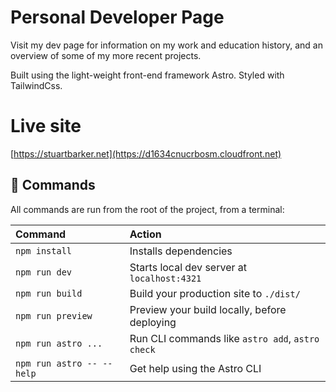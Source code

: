 # Personal Developer Page

Visit my dev page for information on my work and education history, and an overview of some of my more recent projects. 

Built using the light-weight front-end framework Astro. Styled with TailwindCss. 

# Live site
[https://stuartbarker.net](https://d1634cnucrbosm.cloudfront.net)

## 🧞 Commands

All commands are run from the root of the project, from a terminal:

| Command                   | Action                                           |
| :------------------------ | :----------------------------------------------- |
| `npm install`             | Installs dependencies                            |
| `npm run dev`             | Starts local dev server at `localhost:4321`      |
| `npm run build`           | Build your production site to `./dist/`          |
| `npm run preview`         | Preview your build locally, before deploying     |
| `npm run astro ...`       | Run CLI commands like `astro add`, `astro check` |
| `npm run astro -- --help` | Get help using the Astro CLI                     |

